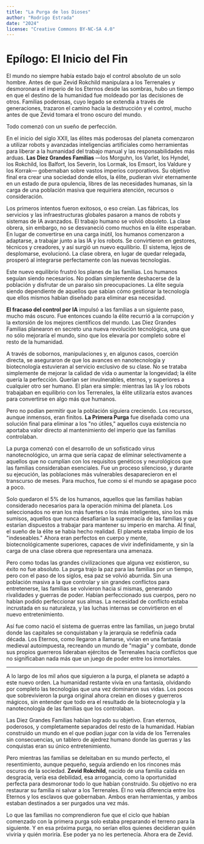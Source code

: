 ```yaml
---
title: "La Purga de los Dioses"
author: "Rodrigo Estrada"
date: "2024"
license: "Creative Commons BY-NC-SA 4.0"
---
```


# Epílogo: **El Inicio del Fin**

El mundo no siempre había estado bajo el control absoluto de un solo hombre. Antes de que Zevid Rokchild manipulara a los Terrenales y desmoronara el imperio de los Eternos desde las sombras, hubo un tiempo en que el destino de la humanidad fue moldeado por las decisiones de otros. Familias poderosas, cuyo legado se extendía a través de generaciones, trazaron el camino hacia la destrucción y el control, mucho antes de que Zevid tomara el trono oscuro del mundo.

Todo comenzó con un sueño de perfección.

En el inicio del siglo XXII, las élites más poderosas del planeta comenzaron a utilizar robots y avanzadas inteligencias artificiales como herramientas para liberar a la humanidad del trabajo manual y las responsabilidades más arduas. **Las Diez Grandes Familias** —los Morguhn, los Varlet, los Hyndel, los Rokchild, los Balfort, los Severin, los Lormak, los Emsort, los Valdure y los Korrak— gobernaban sobre vastos imperios corporativos. Su objetivo final era crear una sociedad donde ellos, la élite, pudieran vivir eternamente en un estado de pura opulencia, libres de las necesidades humanas, sin la carga de una población masiva que requiriera atención, recursos o consideración.

Los primeros intentos fueron exitosos, o eso creían. Las fábricas, los servicios y las infraestructuras globales pasaron a manos de robots y sistemas de IA avanzados. El trabajo humano se volvió obsoleto. La clase obrera, sin embargo, no se desvaneció como muchos en la élite esperaban. En lugar de convertirse en una carga inútil, los humanos comenzaron a adaptarse, a trabajar junto a las IA y los robots. Se convirtieron en gestores, técnicos y creadores, y así surgió un nuevo equilibrio. El sistema, lejos de desplomarse, evolucionó. La clase obrera, en lugar de quedar relegada, prosperó al integrarse perfectamente con las nuevas tecnologías.

Este nuevo equilibrio frustró los planes de las familias. Los humanos seguían siendo necesarios. No podían simplemente deshacerse de la población y disfrutar de un paraíso sin preocupaciones. La élite seguía siendo dependiente de aquellos que sabían cómo gestionar la tecnología que ellos mismos habían diseñado para eliminar esa necesidad.

**El fracaso del control por IA** impulsó a las familias a un siguiente paso, mucho más oscuro. Fue entonces cuando la élite recurrió a la corrupción y la extorsión de los mejores científicos del mundo. Las Diez Grandes Familias planearon en secreto una nueva revolución tecnológica, una que no sólo mejoraría el mundo, sino que los elevaría por completo sobre el resto de la humanidad.

A través de sobornos, manipulaciones y, en algunos casos, coerción directa, se aseguraron de que los avances en nanotecnología y biotecnología estuvieran al servicio exclusivo de su clase. No se trataba simplemente de mejorar la calidad de vida o aumentar la longevidad; la élite quería la perfección. Querían ser invulnerables, eternos, y superiores a cualquier otro ser humano. El plan era simple: mientras las IA y los robots trabajaban en equilibrio con los Terrenales, la élite utilizaría estos avances para convertirse en algo más que humanos. 

Pero no podían permitir que la población siguiera creciendo. Los recursos, aunque inmensos, eran finitos. **La Primera Purga** fue diseñada como una solución final para eliminar a los "no útiles," aquellos cuya existencia no aportaba valor directo al mantenimiento del imperio que las familias controlaban.

La purga comenzó con el desarrollo de un sofisticado virus nanotecnológico, un arma que sería capaz de eliminar selectivamente a aquellos que no cumplían con los requisitos genéticos y neurológicos que las familias consideraban esenciales. Fue un proceso silencioso, y durante su ejecución, las poblaciones más vulnerables desaparecieron en el transcurso de meses. Para muchos, fue como si el mundo se apagase poco a poco.

Solo quedaron el 5% de los humanos, aquellos que las familias habían considerado necesarios para la operación mínima del planeta. Los seleccionados no eran los más fuertes o los más inteligentes, sino los más sumisos, aquellos que nunca desafiarían la supremacía de las familias y que estarían dispuestos a trabajar para mantener su imperio en marcha. Al final, el sueño de la élite se había hecho realidad. El planeta estaba limpio de los "indeseables." Ahora eran perfectos en cuerpo y mente, biotecnológicamente superiores, capaces de vivir indefinidamente, y sin la carga de una clase obrera que representara una amenaza.

Pero como todas las grandes civilizaciones que alguna vez existieron, su éxito no fue absoluto. La purga trajo la paz para las familias por un tiempo, pero con el paso de los siglos, esa paz se volvió aburrida. Sin una población masiva a la que controlar y sin grandes conflictos para entretenerse, las familias se volvieron hacia sí mismas, generando rivalidades y guerras de poder. Habían perfeccionado sus cuerpos, pero no habían podido perfeccionar sus almas. La necesidad de conflicto estaba incrustada en su naturaleza, y las luchas internas se convirtieron en el nuevo entretenimiento.

Así fue como nació el sistema de guerras entre las familias, un juego brutal donde las capitales se conquistaban y la jerarquía se redefinía cada década. Los Eternos, como llegaron a llamarse, vivían en una fantasía medieval autoimpuesta, recreando un mundo de "magia" y combate, donde sus propios guerreros lideraban ejércitos de Terrenales hacia conflictos que no significaban nada más que un juego de poder entre los inmortales.

---

A lo largo de los mil años que siguieron a la purga, el planeta se adaptó a este nuevo orden. La humanidad restante vivía en una fantasía, olvidando por completo las tecnologías que una vez dominaron sus vidas. Los pocos que sobrevivieron la purga original ahora creían en dioses y guerreros mágicos, sin entender que todo era el resultado de la biotecnología y la nanotecnología de las familias que los controlaban.

Las Diez Grandes Familias habían logrado su objetivo. Eran eternos, poderosos, y completamente separados del resto de la humanidad. Habían construido un mundo en el que podían jugar con la vida de los Terrenales sin consecuencias, un tablero de ajedrez humano donde las guerras y las conquistas eran su único entretenimiento.

Pero mientras las familias se deleitaban en su mundo perfecto, el resentimiento, aunque pequeño, seguía ardiendo en los rincones más oscuros de la sociedad. **Zevid Rokchild**, nacido de una familia caída en desgracia, vería esa debilidad, esa arrogancia, como la oportunidad perfecta para desmoronar todo lo que habían construido. Su objetivo no era restaurar su familia ni salvar a los Terrenales. Él no veía diferencia entre los Eternos y los esclavos que gobernaban. Ambos eran herramientas, y ambos estaban destinados a ser purgados una vez más.

Lo que las familias no comprendieron fue que el ciclo que habían comenzado con la primera purga solo estaba preparando el terreno para la siguiente. Y en esa próxima purga, no serían ellos quienes decidieran quién viviría y quién moriría. Ese poder ya no les pertenecía. Ahora era de Zevid.
